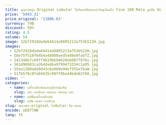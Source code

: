 ```yaml
---
title: คุณภาพสูง Original Lobular ไม้จันทน์สีแดงเก่าวัสดุเลือดไก่ Fine 108 Mala ลูกปัด Hand String สร้อยข้อมือขายส่ง
price: '5943.31'
price_original: '11886.63'
currency: THB
discount: 50%
rating: 4.5
volume: 54
image: S2b72918dade64414a9895213a753b522H.jpg
images:
  - S2b72918dade64414a9895213a753b522H.jpg
  - S8e75f518f64b4a48980aed5448e9fad7Z.jpg
  - S41348e7c69ff4619bb9462deb887f876v.jpg
  - S61d96983ca264da4ba97994f3334c1a95.jpg
  - S5ee1160ade0d43c6a9b9e94ef355e7baW.jpg
  - S1fb570c07a69435c98ff9ba44bde62f88.jpg
video: ''
categories:
  - name: เครื่องประดับและอุปกรณ์เสริม
    slug: เคร-องประด-บและอ-ปกรณ-เสร
  - name: แฟชั่นเครื่องประดับ
    slug: แฟช-นเคร-องประด
slug: ณภาพส-original-lobular-ไม-นทน
encode: oE6TlWW
lang: th
---
```

  